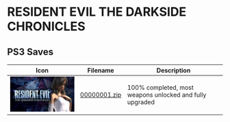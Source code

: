 # RESIDENT EVIL THE DARKSIDE CHRONICLES

## PS3 Saves

| Icon | Filename | Description |
|------|----------|-------------|
| ![RESIDENT EVIL THE DARKSIDE CHRONICLES](ICON0.PNG) | [00000001.zip](00000001.zip) | 100% completed, most weapons unlocked and fully upgraded |
